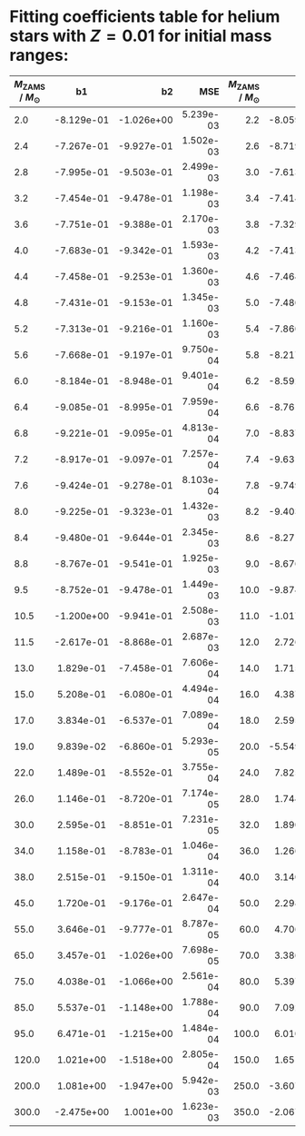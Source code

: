 # Fitting coefficients table for helium stars with  $Z=0.01$  for initial mass ranges: 

| $M_{\text{ZAMS}}$ / $M_{\odot}$  |  b1  | b2   | MSE  |   $M_{\text{ZAMS}}$ / $M_{\odot}$   |  b1 |  b2 |  MSE | 
| ------------------|:-------------:| ----:|----:|------:|------:|-------:|-------:|
| 2.0 |  -8.129e-01 |  -1.026e+00 |  5.239e-03 |  2.2 |  -8.059e-01 |  -9.980e-01 |  4.013e-03 | 
| 2.4 |  -7.267e-01 |  -9.927e-01 |  1.502e-03 |  2.6 |  -8.719e-01 |  -9.156e-01 |  4.551e-03 | 
| 2.8 |  -7.995e-01 |  -9.503e-01 |  2.499e-03 |  3.0 |  -7.613e-01 |  -9.524e-01 |  2.441e-03 | 
| 3.2 |  -7.454e-01 |  -9.478e-01 |  1.198e-03 |  3.4 |  -7.414e-01 |  -9.402e-01 |  1.179e-03 | 
| 3.6 |  -7.751e-01 |  -9.388e-01 |  2.170e-03 |  3.8 |  -7.329e-01 |  -9.357e-01 |  7.751e-04 | 
| 4.0 |  -7.683e-01 |  -9.342e-01 |  1.593e-03 |  4.2 |  -7.413e-01 |  -9.293e-01 |  1.135e-03 | 
| 4.4 |  -7.458e-01 |  -9.253e-01 |  1.360e-03 |  4.6 |  -7.464e-01 |  -9.251e-01 |  1.472e-03 | 
| 4.8 |  -7.431e-01 |  -9.153e-01 |  1.345e-03 |  5.0 |  -7.480e-01 |  -9.168e-01 |  1.259e-03 | 
| 5.2 |  -7.313e-01 |  -9.216e-01 |  1.160e-03 |  5.4 |  -7.860e-01 |  -9.150e-01 |  1.172e-03 | 
| 5.6 |  -7.668e-01 |  -9.197e-01 |  9.750e-04 |  5.8 |  -8.217e-01 |  -9.066e-01 |  9.128e-04 | 
| 6.0 |  -8.184e-01 |  -8.948e-01 |  9.401e-04 |  6.2 |  -8.592e-01 |  -9.013e-01 |  9.238e-04 | 
| 6.4 |  -9.085e-01 |  -8.995e-01 |  7.959e-04 |  6.6 |  -8.761e-01 |  -8.967e-01 |  4.047e-04 | 
| 6.8 |  -9.221e-01 |  -9.095e-01 |  4.813e-04 |  7.0 |  -8.837e-01 |  -9.069e-01 |  3.643e-04 | 
| 7.2 |  -8.917e-01 |  -9.097e-01 |  7.257e-04 |  7.4 |  -9.631e-01 |  -9.274e-01 |  1.112e-03 | 
| 7.6 |  -9.424e-01 |  -9.278e-01 |  8.103e-04 |  7.8 |  -9.749e-01 |  -9.329e-01 |  6.263e-04 | 
| 8.0 |  -9.225e-01 |  -9.323e-01 |  1.432e-03 |  8.2 |  -9.403e-01 |  -9.426e-01 |  1.285e-03 | 
| 8.4 |  -9.480e-01 |  -9.644e-01 |  2.345e-03 |  8.6 |  -8.271e-01 |  -9.331e-01 |  1.678e-03 | 
| 8.8 |  -8.767e-01 |  -9.541e-01 |  1.925e-03 |  9.0 |  -8.676e-01 |  -9.595e-01 |  1.416e-03 | 
| 9.5 |  -8.752e-01 |  -9.478e-01 |  1.449e-03 |  10.0 |  -9.874e-01 |  -9.716e-01 |  1.956e-03 | 
| 10.5 |  -1.200e+00 |  -9.941e-01 |  2.508e-03 |  11.0 |  -1.017e+00 |  -9.655e-01 |  2.581e-03 | 
| 11.5 |  -2.617e-01 |  -8.868e-01 |  2.687e-03 |  12.0 |  2.726e-01 |  -7.657e-01 |  2.124e-03 | 
| 13.0 |  1.829e-01 |  -7.458e-01 |  7.606e-04 |  14.0 |  1.715e-01 |  -6.848e-01 |  6.769e-04 | 
| 15.0 |  5.208e-01 |  -6.080e-01 |  4.494e-04 |  16.0 |  4.387e-01 |  -6.271e-01 |  5.330e-04 | 
| 17.0 |  3.834e-01 |  -6.537e-01 |  7.089e-04 |  18.0 |  2.595e-01 |  -6.588e-01 |  8.883e-04 | 
| 19.0 |  9.839e-02 |  -6.860e-01 |  5.293e-05 |  20.0 |  -5.549e-02 |  -7.085e-01 |  2.101e-05 | 
| 22.0 |  1.489e-01 |  -8.552e-01 |  3.755e-04 |  24.0 |  7.825e-02 |  -8.629e-01 |  8.517e-05 | 
| 26.0 |  1.146e-01 |  -8.720e-01 |  7.174e-05 |  28.0 |  1.744e-01 |  -8.766e-01 |  3.919e-05 | 
| 30.0 |  2.595e-01 |  -8.851e-01 |  7.231e-05 |  32.0 |  1.890e-01 |  -8.907e-01 |  2.194e-04 | 
| 34.0 |  1.158e-01 |  -8.783e-01 |  1.046e-04 |  36.0 |  1.266e-01 |  -8.970e-01 |  1.503e-04 | 
| 38.0 |  2.515e-01 |  -9.150e-01 |  1.311e-04 |  40.0 |  3.140e-01 |  -9.215e-01 |  1.411e-04 | 
| 45.0 |  1.720e-01 |  -9.176e-01 |  2.647e-04 |  50.0 |  2.298e-01 |  -9.307e-01 |  9.905e-05 | 
| 55.0 |  3.646e-01 |  -9.777e-01 |  8.787e-05 |  60.0 |  4.706e-01 |  -1.014e+00 |  1.067e-04 | 
| 65.0 |  3.457e-01 |  -1.026e+00 |  7.698e-05 |  70.0 |  3.386e-01 |  -1.043e+00 |  1.153e-04 | 
| 75.0 |  4.038e-01 |  -1.066e+00 |  2.561e-04 |  80.0 |  5.397e-01 |  -1.123e+00 |  1.399e-04 | 
| 85.0 |  5.537e-01 |  -1.148e+00 |  1.788e-04 |  90.0 |  7.092e-01 |  -1.210e+00 |  1.552e-04 | 
| 95.0 |  6.471e-01 |  -1.215e+00 |  1.484e-04 |  100.0 |  6.010e-01 |  -1.228e+00 |  2.496e-04 | 
| 120.0 |  1.021e+00 |  -1.518e+00 |  2.805e-04 |  150.0 |  1.651e+00 |  -2.019e+00 |  5.131e-04 | 
| 200.0 |  1.081e+00 |  -1.947e+00 |  5.942e-03 |  250.0 |  -3.607e+00 |  1.752e+00 |  3.005e-03 | 
| 300.0 |  -2.475e+00 |  1.001e+00 |  1.623e-03 |  350.0 |  -2.067e+00 |  7.602e-01 |  8.803e-04 | 
